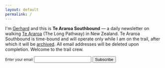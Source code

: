 ```yaml
---
layout: default
permalink: /
---
```


I'm [Gerhard](https://gerhardla.nz) and this is **Te Araroa Southbound** — a daily newsletter on walking [Te Araroa](https://www.teararoa.org.nz) (The Long Pathway) in New Zealand. Te Araroa Southbound is time-bound and will operate only while I am on the trail, after which it will be [archived](https://buttondown.email/gerhard/archive). All email addresses will be deleted upon completion. Welcome to the trail crew.

<form
  action="https://buttondown.email/api/emails/embed-subscribe/gerhard"
  method="post"
  target="popupwindow"
  onsubmit="window.open('https://buttondown.email/gerhard','popupwindow')"
  class="embeddable-buttondown-form">
  <label for="bd-email"><small>Enter your email</small> </label>
  <input type="email" name="email" id="bd-email" />
  <input type="hidden" value="1" name="embed" />
  <input type="submit" value="Subscribe" />
</form>
